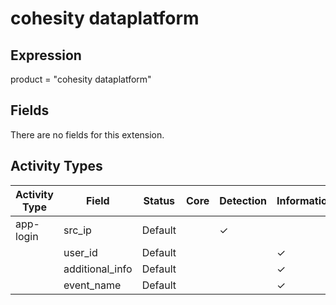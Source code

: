 cohesity dataplatform
=====================

Expression
----------

product = "cohesity dataplatform"

Fields
------

There are no fields for this extension.

Activity Types
--------------

| Activity Type | Field           | Status  | Core | Detection | Informational |
| ------------- | --------------- | ------- | ---- | --------- | ------------- |
| app-login     | src_ip          | Default |      | &#10003;  |               |
|               | user_id         | Default |      |           | &#10003;      |
|               | additional_info | Default |      |           | &#10003;      |
|               | event_name      | Default |      |           | &#10003;      |

